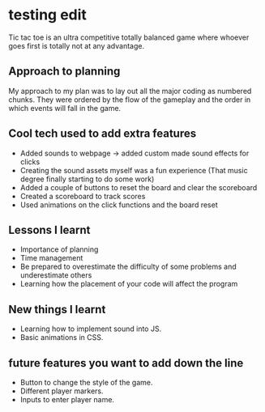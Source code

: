 # testing edit

Tic tac toe is an ultra competitive totally balanced game where whoever goes first is totally not at any advantage.

## Approach to planning

My approach to my plan was to lay out all the major coding as numbered chunks. They were ordered by the flow of the gameplay and the order in which events will fall
in the game.

## Cool tech used to add extra features

- Added sounds to webpage -> added custom made sound effects for clicks
- Creating the sound assets myself was a fun experience (That music degree finally starting to do some work)
- Added a couple of buttons to reset the board and clear the scoreboard
- Created a scoreboard to track scores
- Used animations on the click functions and the board reset

## Lessons I learnt
- Importance of planning
- Time management 
- Be prepared to overestimate the difficulty of some problems and underestimate others
- Learning how the placement of your code will affect the program

## New things I learnt
- Learning how to implement sound into JS.
- Basic animations in CSS.




## future features you want to add down the line

- Button to change the style of the game.
- Different player markers.
- Inputs to enter player name.
